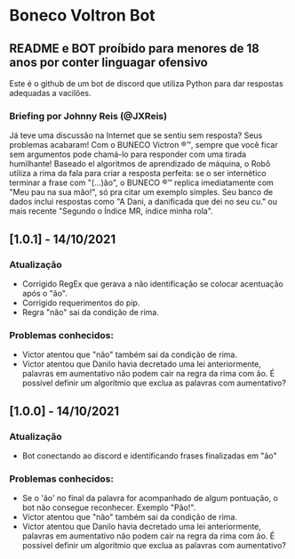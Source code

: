 # Boneco Voltron Bot

## README e BOT proíbido para menores de 18 anos por conter linguagar ofensivo

Este é o github de um bot de discord que utiliza Python para dar respostas adequadas a vacilões. 

### Briefing por Johnny Reis (@JXReis)
Já teve uma discussão na Internet que se sentiu sem resposta? Seus problemas acabaram! Com o BUNECO Victron ®™, sempre que você ficar sem argumentos pode chamá-lo para responder com uma tirada humilhante! Baseado el algoritmos de aprendizado de máquina, o Robô utiliza a rima da fala para criar a resposta perfeita: se o ser internético terminar a frase com "(...)ão", o BUNECO ®™ replica imediatamente com "Meu pau na sua mão!", só pra citar um exemplo simples. Seu banco de dados inclui respostas como "A Dani, a danificada que dei no seu cu." ou mais recente "Segundo o Índice MR, índice minha rola".

## [1.0.1] - 14/10/2021
### Atualização
- Corrigido RegEx que gerava a não identificação se colocar acentuação após o "ão". 
- Corrigido requerimentos do pip.
- Regra "não" sai da condição de rima.

### Problemas conhecidos:
- Victor atentou que "não" também sai da condição de rima.
- Victor atentou que Danilo havia decretado uma lei anteriormente, palavras em aumentativo não podem cair na regra da rima com ão. É possível definir um algorítmio que exclua as palavras com aumentativo? 


## [1.0.0] - 14/10/2021
### Atualização
- Bot conectando ao discord e identificando frases finalizadas em "ão"

### Problemas conhecidos:
- Se o 'ão' no final da palavra for acompanhado de algum pontuação, o bot não consegue reconhecer. Exemplo "Pão!".
- Victor atentou que "não" também sai da condição de rima.
- Victor atentou que Danilo havia decretado uma lei anteriormente, palavras em aumentativo não podem cair na regra da rima com ão. É possível definir um algorítmio que exclua as palavras com aumentativo? 
